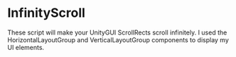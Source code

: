 # InfinityScroll
These script will make your UnityGUI ScrollRects scroll infinitely. I used the HorizontalLayoutGroup and VerticalLayoutGroup components to display my UI elements.
